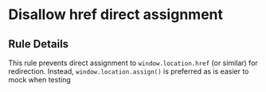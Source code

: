 # Disallow href direct assignment

## Rule Details

This rule prevents direct assignment to `window.location.href` (or similar) for redirection. Instead, `window.location.assign()` is preferred as is easier to mock when testing
